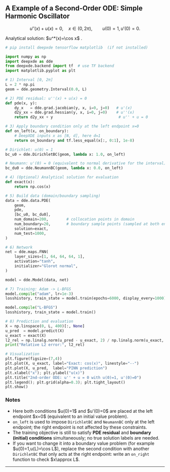 
## A Example of a Second-Order ODE: Simple Harmonic Oscillator

$$
u''(x) + u(x) = 0,\quad x\in(0, 2\pi),\qquad
u(0)=1, u'(0)=0.
$$

Analytical solution: \$u^\*(x)=\cos x\$ .

```python
# pip install deepxde tensorflow matplotlib  (if not installed)

import numpy as np
import deepxde as dde
from deepxde.backend import tf  # use TF backend
import matplotlib.pyplot as plt

# 1) Interval [0, 2π]
L = 2 * np.pi
geom = dde.geometry.Interval(0.0, L)

# 2) PDE residual: u''(x) + u(x) = 0
def pde(x, y):
    dy_x   = dde.grad.jacobian(y, x, i=0, j=0)   # u'(x)
    d2y_xx = dde.grad.hessian(y, x, i=0, j=0)    # u''(x)
    return d2y_xx + y                             # u'' + u = 0

# 3) Apply boundary condition only at the left endpoint x=0
def on_left(x, on_boundary):
    # DeepXDE inputs x as [N, d], here d=1
    return on_boundary and tf.less_equal(x[:, 0:1], 1e-8)

# Dirichlet: u(0) = 1
bc_u0 = dde.DirichletBC(geom, lambda x: 1.0, on_left)

# Neumann: u'(0) = 0 (equivalent to normal derivative for the interval)
bc_du0 = dde.NeumannBC(geom, lambda x: 0.0, on_left)

# 4) (Optional) Analytical solution for evaluation
def exact(x):
    return np.cos(x)

# 5) Build data (domain/boundary sampling)
data = dde.data.PDE(
    geom,
    pde,
    [bc_u0, bc_du0],
    num_domain=200,        # collocation points in domain
    num_boundary=20,       # boundary sample points (sampled at both ends, but only effective at on_left)
    solution=exact,
    num_test=1000,
)

# 6) Network
net = dde.maps.FNN(
    layer_sizes=[1, 64, 64, 64, 1],
    activation="tanh",
    initializer="Glorot normal",
)

model = dde.Model(data, net)

# 7) Training: Adam -> L-BFGS
model.compile("adam", lr=1e-3)
losshistory, train_state = model.train(epochs=6000, display_every=1000)

model.compile("L-BFGS")
losshistory, train_state = model.train()

# 8) Prediction and evaluation
X = np.linspace(0, L, 400)[:, None]
u_pred  = model.predict(X)
u_exact = exact(X)
l2_rel = np.linalg.norm(u_pred - u_exact, 2) / np.linalg.norm(u_exact, 2)
print("Relative L2 error:", l2_rel)

# Visualization
plt.figure(figsize=(7,4))
plt.plot(X, u_exact, label="Exact: cos(x)", linestyle="--")
plt.plot(X, u_pred,  label="PINN prediction")
plt.xlabel("x"); plt.ylabel("u(x)")
plt.title("2nd-order ODE: u'' + u = 0 with u(0)=1, u'(0)=0")
plt.legend(); plt.grid(alpha=0.3); plt.tight_layout()
plt.show()
```

### Notes

* Here both conditions \$u(0)=1\$ and \$u'(0)=0\$ are placed at the left endpoint \$x=0\$ (equivalent to an initial value problem).
* `on_left` is used to impose `DirichletBC` and `NeumannBC` only at the left endpoint; the right endpoint is not affected by these constraints.
* The training objective is still to satisfy **PDE residual** and **boundary (initial) conditions** simultaneously; no true solution labels are needed.
* If you want to change it into a boundary value problem (for example \$u(0)=1,u(L)=\cos L\$), replace the second condition with another `DirichletBC` that only acts at the right endpoint: write an `on_right` function to check \$x\approx L\$.

---


